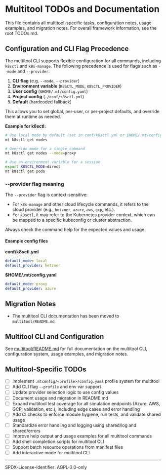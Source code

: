 # Multitool TODOs and Documentation

This file contains all multitool-specific tasks, configuration notes, usage examples, and migration notes. For overall framework information, see the root TODOs.md.

## Configuration and CLI Flag Precedence

The multitool CLI supports flexible configuration for all commands, including `k8sctl` and `k8s-manage`. The following precedence is used for flags such as `--mode` and `--provider`:

1. **CLI flag** (e.g. `--mode`, `--provider`)
2. **Environment variable** (`K8SCTL_MODE`, `K8SCTL_PROVIDER`)
3. **User config** (`$HOME/.mt/config.yaml`)
4. **Project config** (`./conf/k8sctl.yml`)
5. **Default** (hardcoded fallback)

This allows you to set global, per-user, or per-project defaults, and override them at runtime as needed.

**Example for k8sctl:**

```sh
# Use local mode by default (set in conf/k8sctl.yml or $HOME/.mt/config.yaml)
mt k8sctl get nodes

# Override mode for a single command
mt k8sctl get nodes --mode=proxy

# Use an environment variable for a session
export K8SCTL_MODE=direct
mt k8sctl get pods
```

### --provider flag meaning

The `--provider` flag is context-sensitive:

- For `k8s-manage` and other cloud lifecycle commands, it refers to the cloud provider (e.g., `hetzner`, `azure`, `aws`, `gcp`, etc.).
- For `k8sctl`, it may refer to the Kubernetes provider context, which can be mapped to a specific kubeconfig or cluster abstraction.

Always check the command help for the expected values and usage.

#### Example config files

**conf/k8sctl.yml**
```yaml
default_mode: local
default_provider: hetzner
```

**$HOME/.mt/config.yaml**
```yaml
default_mode: proxy
default_provider: azure
```

## Migration Notes

- The multitool CLI documentation has been moved to `multitool/README.md`.

## Multitool CLI and Configuration

See [multitool/README.md](./multitool/README.md) for full documentation on the multitool CLI, configuration system, usage examples, and migration notes.

## Multitool-Specific TODOs

- [ ] Implement `.mtconfig/<profile>/config.yaml` profile system for multitool
- [ ] Add CLI flag `--profile` and env var support
- [ ] Update provider selection logic to use config values
- [ ] Document usage and migration in README.md
- [ ] Expand multitool test coverage for all simulation endpoints (Azure, AWS, GCP, validation, etc.), including edge cases and error handling
- [ ] Add CI checks to enforce module hygiene, run tests, and validate shared usage
- [ ] Standardize error handling and logging using shared/log and shared/errors
- [ ] Improve help output and usage examples for all multitool commands
- [ ] Add shell completion scripts for multitool CLI
- [ ] Support batch resource operations from manifest files
- [ ] Add interactive mode for multitool CLI

---
SPDX-License-Identifier: AGPL-3.0-only
